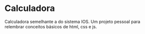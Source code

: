 # Calculadora
 Calculadora semelhante a do sistema IOS.
 Um projeto pessoal para relembrar conceitos básicos de html, css e js.
